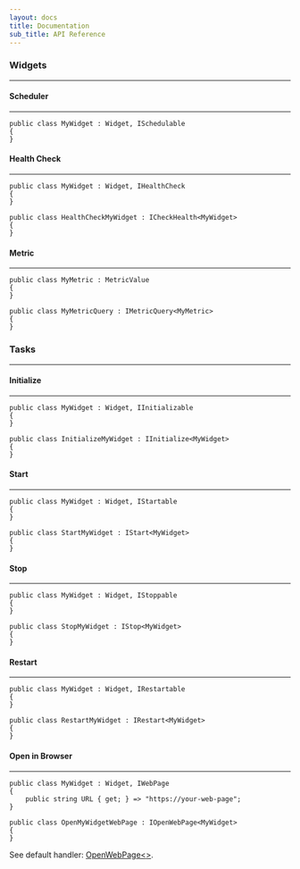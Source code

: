 ```yaml
---
layout: docs
title: Documentation
sub_title: API Reference
---
```


### Widgets
-----------

#### Scheduler
-----------------

```
public class MyWidget : Widget, ISchedulable
{
}
```

#### Health Check
-----------------

```
public class MyWidget : Widget, IHealthCheck
{
}
```

```
public class HealthCheckMyWidget : ICheckHealth<MyWidget>
{
}
```

#### Metric
-----------

```
public class MyMetric : MetricValue
{
}
```

```
public class MyMetricQuery : IMetricQuery<MyMetric>
{
}
```

### Tasks
---------

#### Initialize
---------------

```
public class MyWidget : Widget, IInitializable
{
}
```

```
public class InitializeMyWidget : IInitialize<MyWidget>
{
}
```

#### Start
-----------

```
public class MyWidget : Widget, IStartable
{
}
```

```
public class StartMyWidget : IStart<MyWidget>
{
}
```

#### Stop
----------

```
public class MyWidget : Widget, IStoppable
{
}
```

```
public class StopMyWidget : IStop<MyWidget>
{
}
```

#### Restart
------------

```
public class MyWidget : Widget, IRestartable
{
}
```

```
public class RestartMyWidget : IRestart<MyWidget>
{
}
```

#### Open in Browser
------------

```
public class MyWidget : Widget, IWebPage
{
	public string URL { get; } => "https://your-web-page";
}
```

```
public class OpenMyWidgetWebPage : IOpenWebPage<MyWidget>
{
}
```
See default handler: [OpenWebPage<<TWebPage>>](https://github.com/AnyStatus/API/blob/master/src/AnyStatus.API/Widgets/Features/OpenWebPage.cs).